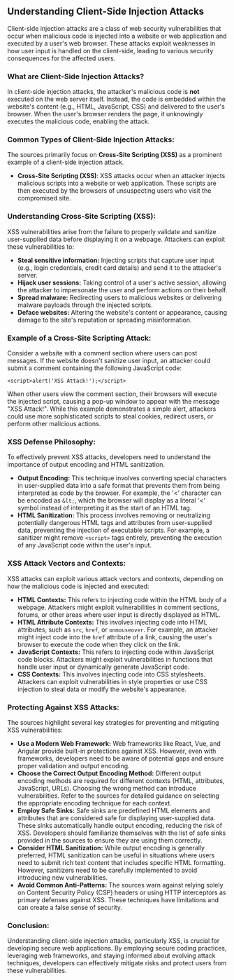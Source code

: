 ## Understanding Client-Side Injection Attacks

Client-side injection attacks are a class of web security vulnerabilities that occur when malicious code is injected into a website or web application and executed by a user's web browser. These attacks exploit weaknesses in how user input is handled on the client-side, leading to various security consequences for the affected users.

### What are Client-Side Injection Attacks?

In client-side injection attacks, the attacker's malicious code is **not** executed on the web server itself. Instead, the code is embedded within the website's content (e.g., HTML, JavaScript, CSS) and delivered to the user's browser. When the user's browser renders the page, it unknowingly executes the malicious code, enabling the attack.

### Common Types of Client-Side Injection Attacks:

The sources primarily focus on **Cross-Site Scripting (XSS)** as a prominent example of a client-side injection attack.

- **Cross-Site Scripting (XSS)**: XSS attacks occur when an attacker injects malicious scripts into a website or web application. These scripts are then executed by the browsers of unsuspecting users who visit the compromised site.

### Understanding Cross-Site Scripting (XSS):

XSS vulnerabilities arise from the failure to properly validate and sanitize user-supplied data before displaying it on a webpage. Attackers can exploit these vulnerabilities to:

- **Steal sensitive information:** Injecting scripts that capture user input (e.g., login credentials, credit card details) and send it to the attacker's server.
- **Hijack user sessions:** Taking control of a user's active session, allowing the attacker to impersonate the user and perform actions on their behalf.
- **Spread malware:** Redirecting users to malicious websites or delivering malware payloads through the injected scripts.
- **Deface websites:** Altering the website's content or appearance, causing damage to the site's reputation or spreading misinformation.

### Example of a Cross-Site Scripting Attack:

Consider a website with a comment section where users can post messages. If the website doesn't sanitize user input, an attacker could submit a comment containing the following JavaScript code:

```
<script>alert('XSS Attack!');</script>
```

When other users view the comment section, their browsers will execute the injected script, causing a pop-up window to appear with the message "XSS Attack!". While this example demonstrates a simple alert, attackers could use more sophisticated scripts to steal cookies, redirect users, or perform other malicious actions.

### XSS Defense Philosophy:

To effectively prevent XSS attacks, developers need to understand the importance of output encoding and HTML sanitization.

- **Output Encoding:** This technique involves converting special characters in user-supplied data into a safe format that prevents them from being interpreted as code by the browser. For example, the '<' character can be encoded as `&lt;`, which the browser will display as a literal '<' symbol instead of interpreting it as the start of an HTML tag.
- **HTML Sanitization:** This process involves removing or neutralizing potentially dangerous HTML tags and attributes from user-supplied data, preventing the injection of executable scripts. For example, a sanitizer might remove `<script>` tags entirely, preventing the execution of any JavaScript code within the user's input.

### XSS Attack Vectors and Contexts:

XSS attacks can exploit various attack vectors and contexts, depending on how the malicious code is injected and executed:

- **HTML Contexts:** This refers to injecting code within the HTML body of a webpage. Attackers might exploit vulnerabilities in comment sections, forums, or other areas where user input is directly displayed as HTML.
- **HTML Attribute Contexts:** This involves injecting code into HTML attributes, such as `src`, `href`, or `onmouseover`. For example, an attacker might inject code into the `href` attribute of a link, causing the user's browser to execute the code when they click on the link.
- **JavaScript Contexts:** This refers to injecting code within JavaScript code blocks. Attackers might exploit vulnerabilities in functions that handle user input or dynamically generate JavaScript code.
- **CSS Contexts:** This involves injecting code into CSS stylesheets. Attackers can exploit vulnerabilities in style properties or use CSS injection to steal data or modify the website's appearance.

### Protecting Against XSS Attacks:

The sources highlight several key strategies for preventing and mitigating XSS vulnerabilities:

- **Use a Modern Web Framework:** Web frameworks like React, Vue, and Angular provide built-in protections against XSS. However, even with frameworks, developers need to be aware of potential gaps and ensure proper validation and output encoding.
- **Choose the Correct Output Encoding Method:** Different output encoding methods are required for different contexts (HTML, attributes, JavaScript, URLs). Choosing the wrong method can introduce vulnerabilities. Refer to the sources for detailed guidance on selecting the appropriate encoding technique for each context.
- **Employ Safe Sinks:** Safe sinks are predefined HTML elements and attributes that are considered safe for displaying user-supplied data. These sinks automatically handle output encoding, reducing the risk of XSS. Developers should familiarize themselves with the list of safe sinks provided in the sources to ensure they are using them correctly.
- **Consider HTML Sanitization:** While output encoding is generally preferred, HTML sanitization can be useful in situations where users need to submit rich text content that includes specific HTML formatting. However, sanitizers need to be carefully implemented to avoid introducing new vulnerabilities.
- **Avoid Common Anti-Patterns:** The sources warn against relying solely on Content Security Policy (CSP) headers or using HTTP interceptors as primary defenses against XSS. These techniques have limitations and can create a false sense of security.

### Conclusion:

Understanding client-side injection attacks, particularly XSS, is crucial for developing secure web applications. By employing secure coding practices, leveraging web frameworks, and staying informed about evolving attack techniques, developers can effectively mitigate risks and protect users from these vulnerabilities.